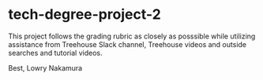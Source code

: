 # tech-degree-project-2
This project follows the grading rubric as closely as posssible while utilizing assistance from Treehouse Slack channel, Treehouse videos and outside searches and tutorial videos.

Best,
Lowry Nakamura